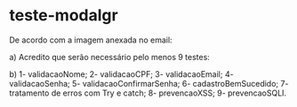 # teste-modalgr

De acordo com a imagem anexada no email:

a) Acredito que serão necessário pelo menos 9 testes:
 
 b)
    1- validacaoNome;
    2- validacaoCPF;
    3- validacaoEmail;
    4- validacaoSenha;
    5- validacaoConfirmarSenha;
    6- cadastroBemSucedido;
    7- tratamento de erros com Try e catch;
    8- prevencaoXSS;
    9- prevencaoSQLI.